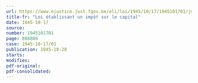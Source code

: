 ```yaml
---
url: https://www.ejustice.just.fgov.be/eli/loi/1945/10/17/1945101701/justel
title-fr: "Loi établissant un impôt sur le capital"
date: 1945-10-17
source:
number: 1945101701
page: 888888
case: 1945-10-17/01
publication: 1945-10-28
starts:
modifies:
pdf-original:
pdf-consolidated:
---
```


